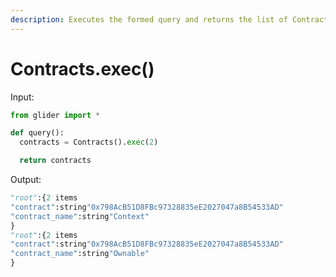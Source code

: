 ```yaml
---
description: Executes the formed query and returns the list of Contract objects.
---
```


# Contracts.exec()

Input:

```python
from glider import *

def query():
  contracts = Contracts().exec(2)

  return contracts
```

Output:

```python
"root":{2 items
"contract":string"0x798AcB51D8FBc97328835eE2027047a8B54533AD"
"contract_name":string"Context"
}
"root":{2 items
"contract":string"0x798AcB51D8FBc97328835eE2027047a8B54533AD"
"contract_name":string"Ownable"
}
```

